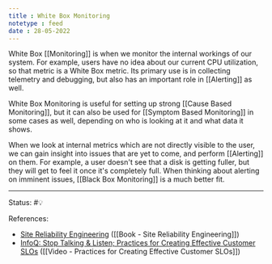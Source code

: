 ```yaml
---
title : White Box Monitoring
notetype : feed
date : 28-05-2022
---
```


White Box [[Monitoring]] is when we monitor the internal workings of our system. For example, users have no idea about our current CPU utilization, so that metric is a White Box metric. Its primary use is in collecting telemetry and debugging, but also has an important role in [[Alerting]] as well.

White Box Monitoring is useful for setting up strong [[Cause Based Monitoring]], but it can also be used for [[Symptom Based Monitoring]] in some cases as well, depending on who is looking at it and what data it shows.

When we look at internal metrics which are not directly visible to the user, we can gain insight into issues that are yet to come, and perform [[Alerting]] on them. For example, a user doesn't see that a disk is getting fuller, but they will get to feel it once it's completely full. When thinking about alerting on imminent issues, [[Black Box Monitoring]] is a much better fit.

-----

Status: #💡 

References:
- [Site Reliability Engineering](https://sre.google/sre-book/table-of-contents/) ([[Book - Site Reliability Engineering]])
- [InfoQ: Stop Talking & Listen; Practices for Creating Effective Customer SLOs](https://www.infoq.com/presentations/slo-pitfalls-2019/) ([[Video - Practices for Creating Effective Customer SLOs]])
